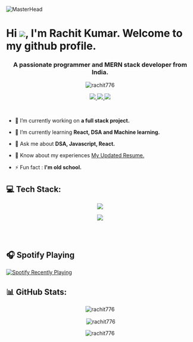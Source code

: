 ![MasterHead](https://user-images.githubusercontent.com/10498744/210012254-234538ff-d198-48aa-8964-37e6fd45d227.gif)

# Hi ![](https://user-images.githubusercontent.com/18350557/176309783-0785949b-9127-417c-8b55-ab5a4333674e.gif), I'm Rachit Kumar. Welcome to my github profile.

<h3 align="center">A passionate programmer and MERN stack developer from India.</h3>

<p align="center"> <img src="https://komarev.com/ghpvc/?username=rachit776&label=Profile%20views&color=0e75b6&style=flat" alt="rachit776" /> </p>

<p align="center"> 
  
  <!-- <a href="https://twitter.com/@_Ilunga_0">
    <img src="https://img.shields.io/badge/Twitter-9e7661?style=for-the-badge"/>
  </a> -->
  
   <a href="[https://portfolio-rachit776s-projects.vercel.app/]">
    <img src="https://img.shields.io/badge/Portfolio-7a5c4b?style=for-the-badge"/>
  </a>
  
  <a href="https://www.linkedin.com/in/rachitkumar776/">
    <img src="https://img.shields.io/badge/LinkedIn-9e7661?style=for-the-badge"/>
  </a>
  
   <a href="mailto:rachtikumar776@gmail.com">
    <img src="https://img.shields.io/badge/Email-7a5c4b?style=for-the-badge"/>
  </a>

</p>

<br>

- 🔭 I’m currently working on **a full stack project.**

- 🌱 I’m currently learning **React, DSA and Machine learning.**

- 💬 Ask me about **DSA, Javascript, React.**

- 📄 Know about my experiences [My Updated Resume.]()

- ⚡ Fun fact : **I'm old school.**


<h2 align="left">💻 Tech Stack:</h2>
<p align="center">
  <a>
    <img src="https://skillicons.dev/icons?i=c,cpp,js,mongodb,express,react,nodejs,mysql" />
  </a>
</p>
<p align="center">
  <a>
    <img src="https://skillicons.dev/icons?i=html,css,py,heroku,redux,git,github" />
  </a>
</p>

<br><br>

## 🎧 Spotify Playing 

[![Spotify Recently Playing](https://spotify-recently-played-readme.vercel.app/api?user=31haqy7o55wgyz7au74fvigzl5du&count=6&width=600&align=center&unique=true)](https://open.spotify.com/user/31haqy7o55wgyz7au74fvigzl5du)

## 📊 GitHub Stats:

<p align="center"><img align="center" src="https://github-readme-stats-git-masterrstaa-rickstaa.vercel.app/api/top-langs/?username=rachit776&show_icons=true&locale=en&layout=compact&theme=dark&background=000000" alt="rachit776" /></p>

<p align="center">&nbsp;<img align="center" src="https://github-readme-stats-git-masterrstaa-rickstaa.vercel.app/api/?username=rachit776&show_icons=true&locale=en&theme=dark&background=000000" alt="rachit776" /></p>

<p align="center"><img align="center" src="https://github-readme-streak-stats.herokuapp.com/?user=rachit776&theme=dark&background=000000" alt="rachit776" /></p>


